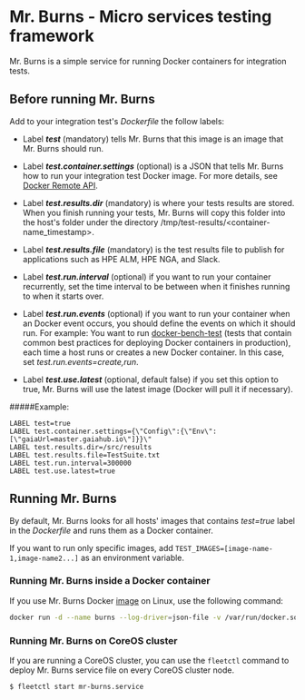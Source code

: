 # Mr. Burns - Micro services testing framework
Mr. Burns is a simple service for running Docker containers for integration tests.
## Before running Mr. Burns
Add to your integration test's _Dockerfile_ the follow labels:

* Label **_test_** (mandatory) tells Mr. Burns that this image is an image that Mr. Burns should run.

* Label **_test.container.settings_** (optional) is a JSON that tells Mr. Burns how to run your integration test Docker image.
For more details, see [Docker Remote API](https://docs.docker.com/reference/api/docker_remote_api_v1.16/#create-a-container).

* Label **_test.results.dir_** (mandatory) is where your tests results are stored.
When you finish running your tests, Mr. Burns will copy this folder into the host's folder under the directory /tmp/test-results/<container-name_timestamp>.

* Label **_test.results.file_** (mandatory) is the test results file to publish for applications such as HPE ALM, HPE NGA, and Slack.

* Label **_test.run.interval_** (optional) if you want to run your container recurrently, set the time interval to be between when it finishes running to when it starts over.

* Label **_test.run.events_** (optional) if you want to run your container when an Docker event occurs, you should define the events on which it should run.
For example: You want to run [docker-bench-test](https://github.com/gaia-adm/docker-bench-test/) (tests that contain common best practices for deploying Docker containers in production), each time a host runs or creates a new Docker container. In this case, set _test.run.events=create,run_.

* Label **_test.use.latest_** (optional, default false) if you set this option to true, Mr. Burns will use the latest image (Docker will pull it if necessary).

#####Example:
```
LABEL test=true
LABEL test.container.settings={\"Config\":{\"Env\":[\"gaiaUrl=master.gaiahub.io\"]}}\"
LABEL test.results.dir=/src/results
LABEL test.results.file=TestSuite.txt
LABEL test.run.interval=300000
LABEL test.use.latest=true
```
## Running Mr. Burns
By default, Mr. Burns looks for all hosts' images that contains _test=true_ label in the _Dockerfile_ and runs them as a Docker container.

If you want to run only specific images, add `TEST_IMAGES=[image-name-1,image-name2...]` as an environment variable. 
### Running Mr. Burns inside a Docker container
If you use Mr. Burns Docker [image](https://hub.docker.com/r/gaiaadm/mr-burns/) on Linux, use the following command:
```bash
docker run -d --name burns --log-driver=json-file -v /var/run/docker.sock:/var/run/docker.sock -v /tmp:/tmp gaiaadm/mr-burns
```
### Running Mr. Burns on CoreOS cluster
If you are running a CoreOS cluster, you can use the `fleetctl` command to deploy Mr. Burns service file on every CoreOS cluster node.
```
$ fleetctl start mr-burns.service
```

